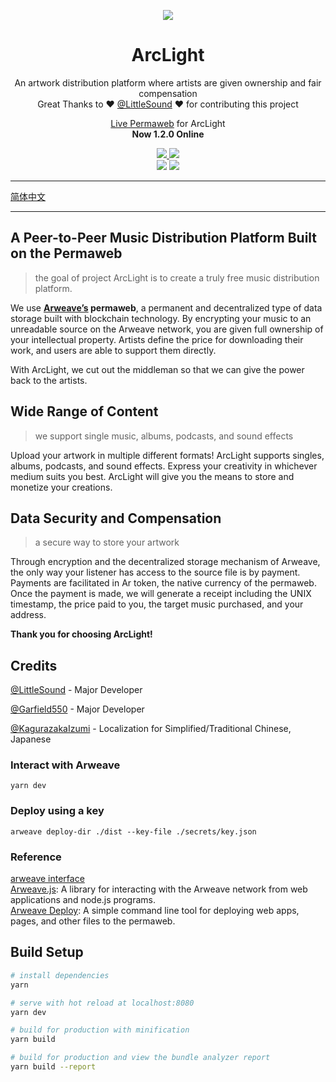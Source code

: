 <p align="center">
   <img src="https://i.loli.net/2020/12/23/dwGqcLs1vObkg6Y.png" />
</p>
<h1 align="center">ArcLight</h1>
<p align="center">
  An artwork distribution platform where artists are given ownership and fair compensation<br>
  Great Thanks to ❤️ <a href="https://github.com/LittleSound">@LittleSound</a> ❤️ for contributing this project
</p>
<p align="center">
  <a href="https://arweave.net/LTNJ2HFOM2n1n6xlppD-pzw5_ab9AAO7bphPtWLju-0">Live Permaweb</a> for ArcLight<br>
  <strong>Now 1.2.0 Online</strong>
</p>
<p align="center">
  <a href="https://t.me/ArclightMusic">
    <img src="https://img.shields.io/badge/Chat%20on-Telegram-%235AA9E6?logo=telegram" />
  </a>
  <a href="https://discord.gg/bGZ2ZQ">
    <img src="https://img.shields.io/discord/766689493435678770.svg?label=&logo=discord&logoColor=ffffff&color=7389D8&labelColor=6A7EC2" />
  </a><br>
  <img src="https://github.com/Arcucy/ArcLight/workflows/Node%20Build%20Test/badge.svg" />
  <img src="https://github.com/Arcucy/ArcLight/workflows/Production%20CI%20Build%20Test/badge.svg">
</p>


---

[简体中文](https://github.com/Arcucy/ArcLight/blob/master/doc/zh-cn.md)

---

## **A Peer-to-Peer Music Distribution Platform Built on the Permaweb**
> the goal of project ArcLight is to create a truly free music distribution platform.

We use __[Arweave’s](https://www.arweave.org/) permaweb__, a permanent and decentralized type of data storage built with blockchain technology. By encrypting your music to an unreadable source on the Arweave network, you are given full ownership of your intellectual property. Artists define the price for downloading their work, and users are able to support them directly. 

With ArcLight, we cut out the middleman so that we can give the power back to the artists.  

## **Wide Range of Content**
> we support single music, albums, podcasts, and sound effects

Upload your artwork in multiple different formats! ArcLight supports singles, albums, podcasts, and sound effects. 
Express your creativity in whichever medium suits you best. ArcLight will give you the means to store and monetize your creations.    

## **Data Security and Compensation**
> a secure way to store your artwork

Through encryption and the decentralized storage mechanism of Arweave, the only way your listener has access to the source file is by payment. 
Payments are facilitated in Ar token, the native currency of the permaweb. Once the payment is made, we will generate a receipt including the UNIX timestamp, the price paid to you, the target music purchased, and your address. 

**Thank you for choosing ArcLight!**

## Credits

[@LittleSound](https://github.com/LittleSound) - Major Developer   

[@Garfield550](https://github.com/Garfield550) - Major Developer   

[@KagurazakaIzumi](https://github.com/KagurazakaIzumi) - Localization for Simplified/Traditional Chinese, Japanese   


### Interact with Arweave
```
yarn dev
```

### Deploy using a key
```
arweave deploy-dir ./dist --key-file ./secrets/key.json
```

### Reference
[arweave interface](https://www.arweave.org/build)    
[Arweave.js](https://github.com/ArweaveTeam/arweave-js): A library for interacting with the Arweave network from web applications and node.js programs.    
[Arweave Deploy](https://github.com/ArweaveTeam/arweave-deploy): A simple command line tool for deploying web apps, pages, and other files to the permaweb.    
## Build Setup

``` bash
# install dependencies
yarn

# serve with hot reload at localhost:8080
yarn dev

# build for production with minification
yarn build

# build for production and view the bundle analyzer report
yarn build --report
```
